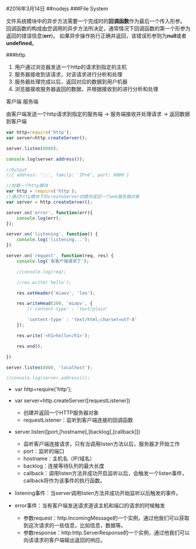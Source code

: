 #2016年3月14日
##nodejs
###File System

文件系统模块中的异步方法需要一个完成时的**回调函数**作为最后一个传入形参。
回调函数的构成由您调用的异步方法所决定，通常情况下回调函数的第一个形参为返回的错误信息(**err**)。 如果异步操作执行正确并返回，该错误形参则为**null**或者**undefined**。


###http

1. 用户通过浏览器发送一个http的请求到指定的主机
2. 服务器接收到该请求，对该请求进行分析和处理
3. 服务器处理完成以后，返回对应的数据到用户机器
4. 浏览器接收服务器返回的数据，并根据接收到的进行分析和处理


客户端    服务端

由客户端发送一个http请求到指定的服务端 -> 服务端接收并处理请求 -> 返回数据到客户端

```js
var http=require('http');
var server=http.createServer();

server.listen(8080);

console.log(server.address());

//Output
//{ address: '::', family: 'IPv6', port: 8080 }
```


```js
//加载一个http模块
var http = require('http');
//通过http模块下的createServer创建并返回一个web服务器对象
var server = http.createServer();

server.on('error', function(err){
    console.log(err);
});

server.on('listening', function() {
    console.log('listening...');
})

server.on('request', function(req, res) {
    console.log('有客户端请求了');

    //console.log(req);

    //res.write('hello');

    res.setHeader('miaov', 'leo');

    res.writeHead(200, 'miaov', {
        //'content-type' : 'text/plain'

        'content-type' : 'text/html;charset=utf-8'
    });

    res.write('<h1>hello</h1>');

    res.end();

})

server.listen(8080, 'localhost');

//console.log(server.address());


```

 - var http=require('http');

 - var server=http.createServer([requestListener])
     + 创建并返回一个HTTP服务器对象
     + requestListener：监听到客户端连接的回调函数

 - server.listen([port,[hostname],[backlog],[callback]])
     + 监听客户端连接请求，只有当调用listen方法以后，服务器才开始工作
     + port：监听的端口
     + hostname：主机名（IP/域名）
     + backlog：连接等待队列的最大长度
     + callback：调用listen方法并成功开启监听以后，会触发一个listen事件，callback将作为该事件的执行函数。

    
 - listening事件：当server调用listen方法并成功开始监听以后触发的事件。

 - error事件：当有客户端发送请求道该主机和端口的请求的时候触发
     + 参数request：http.IncomingMessage的一个实例，通过他我们可以获取到这次请求的一些信息，比如信息，数据等。
     + 参数response：http:http.ServerResponse的一个实例，通过他我们可以向该请求的客户端输出返回的响应。


 
